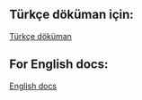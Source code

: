 ## Türkçe döküman için:  
[Türkçe döküman](ilk_adımlar.md)

## For English docs:
[English docs](first_steps.md)